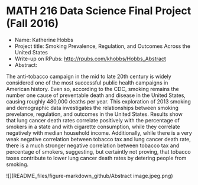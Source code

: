 MATH 216 Data Science Final Project (Fall 2016)
================

-   Name: Katherine Hobbs
-   Project title: Smoking Prevalence, Regulation, and Outcomes Across the United States
-   Write-up on RPubs: <http://rpubs.com/khobbs/Hobbs_Abstract>
-   Abstract:

The anti-tobacco campaign in the mid to late 20th century is widely considered one of the most successful public health campaigns in American history. Even so, according to the CDC, smoking remains the number one cause of preventable death and disease in the United States, causing roughly 480,000 deaths per year. This exploration of 2013 smoking and demographic data investigates the relationships between smoking prevelance, regulation, and outcomes in the United States. Results show that lung cancer death rates correlate positively with the percentage of smokers in a state and with cigarette consumption, while they correlate negatively with median household income. Additionally, while there is a very weak negative correlation between tobacco tax and lung cancer death rate, there is a much stronger negative correlation between tobacco tax and percentage of smokers, suggesting, but certaintly not proving, that tobacco taxes contribute to lower lung cancer death rates by detering people from smoking. 

![](README_files/figure-markdown_github/Abstract image.jpeg.png)


